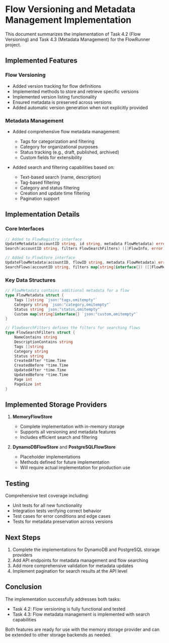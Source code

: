 # Flow Versioning and Metadata Management Implementation

This document summarizes the implementation of Task 4.2 (Flow Versioning) and Task 4.3 (Metadata Management) for the FlowRunner project.

## Implemented Features

### Flow Versioning

- Added version tracking for flow definitions
- Implemented methods to store and retrieve specific versions
- Implemented version listing functionality
- Ensured metadata is preserved across versions
- Added automatic version generation when not explicitly provided

### Metadata Management

- Added comprehensive flow metadata management:
  - Tags for categorization and filtering
  - Category for organizational purposes
  - Status tracking (e.g., draft, published, archived)
  - Custom fields for extensibility

- Added search and filtering capabilities based on:
  - Text-based search (name, description)
  - Tag-based filtering
  - Category and status filtering
  - Creation and update time filtering
  - Pagination support

## Implementation Details

### Core Interfaces

```go
// Added to FlowRegistry interface
UpdateMetadata(accountID string, id string, metadata FlowMetadata) error
Search(accountID string, filters FlowSearchFilters) ([]FlowInfo, error)

// Added to FlowStore interface
UpdateFlowMetadata(accountID, flowID string, metadata FlowMetadata) error
SearchFlows(accountID string, filters map[string]interface{}) ([]FlowMetadata, error)
```

### Key Data Structures

```go
// FlowMetadata contains additional metadata for a flow
type FlowMetadata struct {
    Tags []string `json:"tags,omitempty"`
    Category string `json:"category,omitempty"`
    Status string `json:"status,omitempty"`
    Custom map[string]interface{} `json:"custom,omitempty"`
}

// FlowSearchFilters defines the filters for searching flows
type FlowSearchFilters struct {
    NameContains string
    DescriptionContains string
    Tags []string
    Category string
    Status string
    CreatedAfter *time.Time
    CreatedBefore *time.Time
    UpdatedAfter *time.Time
    UpdatedBefore *time.Time
    Page int
    PageSize int
}
```

## Implemented Storage Providers

1. **MemoryFlowStore**
   - Complete implementation with in-memory storage
   - Supports all versioning and metadata features
   - Includes efficient search and filtering

2. **DynamoDBFlowStore** and **PostgreSQLFlowStore**
   - Placeholder implementations
   - Methods defined for future implementation
   - Will require actual implementation for production use

## Testing

Comprehensive test coverage including:
- Unit tests for all new functionality
- Integration tests verifying correct behavior
- Test cases for error conditions and edge cases
- Tests for metadata preservation across versions

## Next Steps

1. Complete the implementations for DynamoDB and PostgreSQL storage providers
2. Add API endpoints for metadata management and flow searching
3. Add more comprehensive validation for metadata updates
4. Implement pagination for search results at the API level

## Conclusion

The implementation successfully addresses both tasks:
- Task 4.2: Flow versioning is fully functional and tested
- Task 4.3: Flow metadata management is implemented with search capabilities

Both features are ready for use with the memory storage provider and can be extended to other storage backends as needed.
